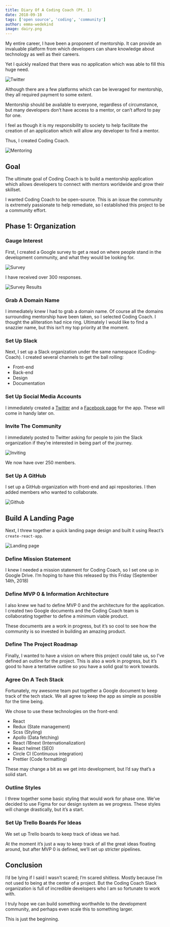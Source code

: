 ```yaml
---
title: Diary Of A Coding Coach (Pt. 1)
date: 2018-09-18
tags: ['open source', 'coding', 'community']
author: emma-wedekind
image: dairy.png
---
```

My entire career, I have been a proponent of mentorship. It can provide an invaluable platform from which developers can share knowledge about technology as well as their careers.

Yet I quickly realized that there was no application which was able to fill this huge need.

![Twitter](./twitter.png)

Although there are a few platforms which can be leveraged for mentorship, they all required payment to some extent.

Mentorship should be available to everyone, regardless of circumstance, but many developers don’t have access to a mentor, or can’t afford to pay for one.

I feel as though it is my responsibility to society to help facilitate the creation of an application which will allow any developer to find a mentor.

Thus, I created Coding Coach.

![Mentoring](./mentoring.png)

## Goal
The ultimate goal of Coding Coach is to build a mentorship application which allows developers to connect with mentors worldwide and grow their skillset.

I wanted Coding Coach to be open-source. This is an issue the community is extremely passionate to help remediate, so I established this project to be a community effort.

## Phase 1: Organization
### Gauge Interest
First, I created a Google survey to get a read on where people stand in the development community, and what they would be looking for.

![Survey](./survey.png)

I have received over 300 responses.

![Survey Results](./results.png)

### Grab A Domain Name
I immediately knew I had to grab a domain name. Of course all the domains surrounding mentorship have been taken, so I selected Coding Coach. I thought the alliteration had nice ring. Ultimately I would like to find a snazzier name, but this isn’t my top priority at the moment.

### Set Up Slack
Next, I set up a Slack organization under the same namespace (Coding-Coach). I created several channels to get the ball rolling:

* Front-end
* Back-end
* Design
* Documentation

### Set Up Social Media Accounts
I immediately created a [Twitter](https://twitter.com/codingcoach_io) and a [Facebook page](https://www.facebook.com/codingcoachio/) for the app. These will come in handy later on.

### Invite The Community
I immediately posted to Twitter asking for people to join the Slack organization if they’re interested in being part of the journey.

![Inviting](./twitter-2.png)

We now have over 250 members.

### Set Up A GitHub
I set up a GitHub organization with front-end and api repositories. I then added members who wanted to collaborate.

![Github](./github.png)

## Build A Landing Page
Next, I threw together a quick landing page design and built it using React’s `create-react-app`.

![Landing page](./dairy.png)

### Define Mission Statement
I knew I needed a mission statement for Coding Coach, so I set one up in Google Drive. I’m hoping to have this released by this Friday (September 14th, 2018)

### Define MVP 0 & Information Architecture
I also knew we had to define MVP 0 and the architecture for the application. I created two Google documents and the Coding Coach team is collaborating together to define a minimum viable product.

These documents are a work in progress, but it’s so cool to see how the community is so invested in building an amazing product.

### Define The Project Roadmap
Finally, I wanted to have a vision on where this project could take us, so I’ve defined an outline for the project. This is also a work in progress, but it’s good to have a tentative outline so you have a solid goal to work towards.

### Agree On A Tech Stack
Fortunately, my awesome team put together a Google document to keep track of the tech stack. We all agree to keep the app as simple as possible for the time being.

We chose to use these technologies on the front-end:

* React
* Redux (State management)
* Scss (Styling)
* Apollo (Data fetching)
* React i18next (Internationalization)
* React helmet (SEO)
* Circle CI (Continuous integration)
* Prettier (Code formatting)

These may change a bit as we get into development, but I’d say that’s a solid start.

### Outline Styles
I threw together some basic styling that would work for phase one. We’ve decided to use Figma for our design system as we progress. These styles will change drastically, but it’s a start.

### Set Up Trello Boards For Ideas
We set up Trello boards to keep track of ideas we had.

At the moment it’s just a way to keep track of all the great ideas floating around, but after MVP 0 is defined, we’ll set up stricter pipelines.

## Conclusion
I’d be lying if I said I wasn’t scared; I’m scared shitless. Mostly because I’m not used to being at the center of a project. But the Coding Coach Slack organization is full of incredible developers who I am so fortunate to work with.

I truly hope we can build something worthwhile to the development community, and perhaps even scale this to something larger.

This is just the beginning.